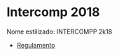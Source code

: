# Intercomp 2018

Nome estilizado: INTERCOMPP 2k18

- [Regulamento](https://drive.google.com/file/d/1e5jqUgBX2FXIlul5z-5pjP2uNF3r1vvT/view)
